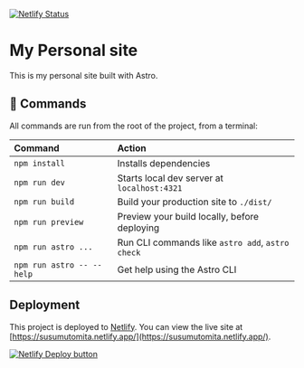 [![Netlify Status](https://api.netlify.com/api/v1/badges/caefb044-929a-4195-a9a2-cf5d9ad5b245/deploy-status)](https://app.netlify.com/sites/susumutomita/deploys)
# My Personal site

This is my personal site built with Astro.

## 🧞 Commands

All commands are run from the root of the project, from a terminal:

| Command                   | Action                                           |
| :------------------------ | :----------------------------------------------- |
| `npm install`             | Installs dependencies                            |
| `npm run dev`             | Starts local dev server at `localhost:4321`      |
| `npm run build`           | Build your production site to `./dist/`          |
| `npm run preview`         | Preview your build locally, before deploying     |
| `npm run astro ...`       | Run CLI commands like `astro add`, `astro check` |
| `npm run astro -- --help` | Get help using the Astro CLI                     |

## Deployment

This project is deployed to [Netlify](https://www.netlify.com/). You can view the live site at [https://susumutomita.netlify.app/](https://susumutomita.netlify.app/).

[![Netlify Deploy button](https://www.netlify.com/img/deploy/button.svg)](https://app.netlify.com/start/deploy?repository=https://github.com/susumutomita/susumutomita.github.io)
